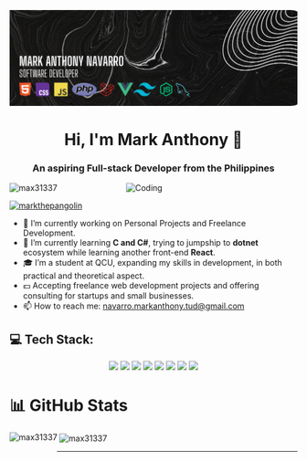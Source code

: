 [![MasterHead](https://github.com/max31337/max31337/raw/main/assets/my-banner-image.png)](https://github.com/max31337)

<h1 align="center">Hi, I'm Mark Anthony 👋</h1>
<h3 align="center">An aspiring Full-stack Developer from the Philippines</h3>

<img align="right" alt="Coding" width="300" src="https://media.tenor.com/YUzRkMOL-3EAAAAM/programming-computer-frog.gif">

<p align="left"> 
  <img src="https://komarev.com/ghpvc/?username=max31337&label=Profile%20views&color=0e75b6&style=flat" alt="max31337" />
</p>

<p align="left"> 
  <a href="https://twitter.com/markthepangolin" target="_blank">
    <img src="https://img.shields.io/twitter/follow/markthepangolin?logo=twitter&style=for-the-badge" alt="markthepangolin" />
  </a> 
</p>

- 🔭 I’m currently working on Personal Projects and Freelance Development.
- 🌱 I’m currently learning **C and C#**, trying to jumpship to **dotnet** ecosystem while learning another front-end **React**.
- 🎓 I’m a student at QCU, expanding my skills in development, in both practical and theoretical aspect.
- 💵 Accepting freelance web development projects and offering consulting for startups and small businesses.
- 📫 How to reach me: navarro.markanthony.tud@gmail.com

## 💻 Tech Stack:
<p align="center">
  <img src="https://img.shields.io/badge/html5-%23E34F26.svg?style=for-the-badge&logo=html5&logoColor=white" />
  <img src="https://img.shields.io/badge/css3-%231572B6.svg?style=for-the-badge&logo=css3&logoColor=white" />
  <img src="https://img.shields.io/badge/javascript-%23323330.svg?style=for-the-badge&logo=javascript&logoColor=%23F7DF1E" />
  <img src="https://img.shields.io/badge/vue.js-%2335495e.svg?style=for-the-badge&logo=vue.js&logoColor=%234FC08D" />
  <img src="https://img.shields.io/badge/node.js-%2343853D.svg?style=for-the-badge&logo=node.js&logoColor=white" />
  <img src="https://img.shields.io/badge/laravel-%23FF2D20.svg?style=for-the-badge&logo=laravel&logoColor=white" />
  <img src="https://img.shields.io/badge/tailwindcss-%2338B2AC.svg?style=for-the-badge&logo=tailwind-css&logoColor=white" />
  <img src="https://img.shields.io/badge/mysql-%2300f.svg?style=for-the-badge&logo=mysql&logoColor=white" />
</p>

# 📊 GitHub Stats
<p><img align="left" height="200" src="https://github-readme-stats.vercel.app/api/top-langs?username=max31337&show_icons=true&locale=en&layout=compact&theme=dracula" alt="max31337" /></p>

<p>&nbsp;<img align="center" height="200" src="https://github-readme-stats.vercel.app/api?username=max31337&show_icons=true&locale=en&theme=dracula" alt="max31337" /></p>

---
